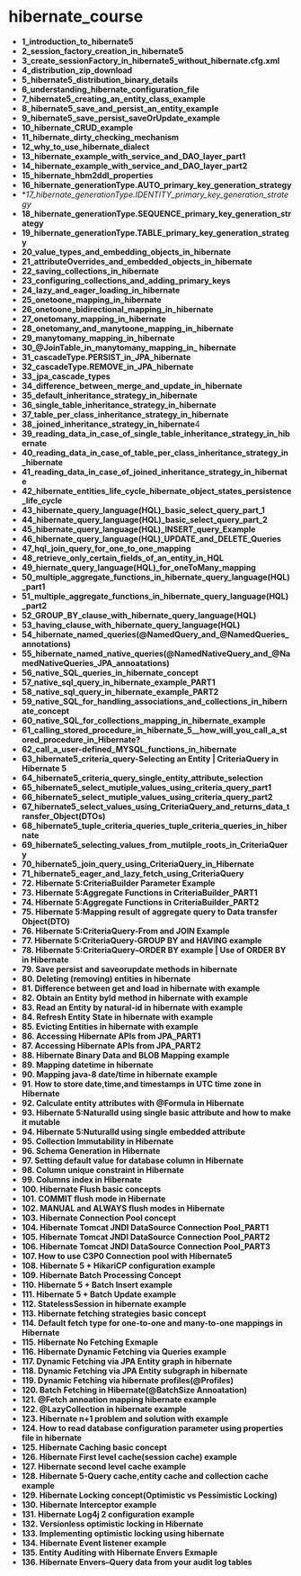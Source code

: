 # hibernate_course

* **1_introduction_to_hibernate5**
* **2_session_factory_creation_in_hibernate5**
* **3_create_sessionFactory_in_hibernate5_without_hibernate.cfg.xml**
* **4_distribution_zip_download**
* **5_hibernate5_distribution_binary_details**
* **6_understanding_hibernate_configuration_file**
* **7_hibernate5_creating_an_entity_class_example**
* **8_hibernate5_save_and_persist_an_entity_example**
* **9_hibernate5_save_persist_saveOrUpdate_example**
* **10_hibernate_CRUD_example**
* **11_hibernate_dirty_checking_mechanism**
* **12_why_to_use_hibernate_dialect**
* **13_hibernate_example_with_service_and_DAO_layer_part1**
* **14_hibernate_example_with_service_and_DAO_layer_part2**
* **15_hibernate_hbm2ddl_properties**
* **16_hibernate_generationType.AUTO_primary_key_generation_strategy**
* **17_hibernate_generationType.IDENTITY_primary_key_generation_strategy*
* **18_hibernate_generationType.SEQUENCE_primary_key_generation_strategy**
* **19_hibernate_generationType.TABLE_primary_key_generation_strategy**
* **20_value_types_and_embedding_objects_in_hibernate**
* **21_attributeOverrides_and_embedded_objects_in_hibernate**
* **22_saving_collections_in_hibernate**
* **23_configuring_collections_and_adding_primary_keys**
* **24_lazy_and_eager_loading_in_hibernate**
* **25_onetoone_mapping_in_hibernate**
* **26_onetoone_bidirectional_mapping_in_hibernate**
* **27_onetomany_mapping_in_hibernate**
* **28_onetomany_and_manytoone_mapping_in_hibernate**
* **29_manytomany_mapping_in_hibernate**
* **30_@JoinTable_in_manytomany_mapping_in_ hibernate**
* **31_cascadeType.PERSIST_in_JPA_hibernate**
* **32_cascadeType.REMOVE_in_JPA_hibernate**
* **33_jpa_cascade_types**
* **34_difference_between_merge_and_update_in_hibernate**
* **35_default_inheritance_strategy_in_hibernate**
* **36_single_table_inheritance_strategy_in_hibernate**
* **37_table_per_class_inheritance_strategy_in_hibernate**
* **38_joined_inheritance_strategy_in_hibernate**4
* **39_reading_data_in_case_of_single_table_inheritance_strategy_in_hibernate**
* **40_reading_data_in_case_of_table_per_class_inheritance_strategy_in_hibernate**
* **41_reading_data_in_case_of_joined_inheritance_strategy_in_hibernate**
* **42_hibernate_entities_life_cycle_hibernate_object_states_persistence_life_cycle**
* **43_hibernate_query_language(HQL)_basic_select_query_part_1**
* **44_hibernate_query_language(HQL)_basic_select_query_part_2**
* **45_hibernate_query_language(HQL)_INSERT_query_Example**
* **46_hibernate_query_language(HQL)_UPDATE_and_DELETE_Queries**
* **47_hql_join_query_for_one_to_one_mapping**
* **48_retrieve_only_certain_fields_of_an_entity_in_HQL**
* **49_hiernate_query_language(HQL)_for_oneToMany_mapping**
* **50_multiple_aggregate_functions_in_hibernate_query_language(HQL)_part1**
* **51_multiple_aggregate_functions_in_hibernate_query_language(HQL)_part2**
* **52_GROUP_BY_clause_with_hibernate_query_language(HQL)**
* **53_having_clause_with_hibernate_query_language(HQL)**
* **54_hibernate_named_queries(@NamedQuery_and_@NamedQueries_annotations)**
* **55_hibernate_named_native_queries(@NamedNativeQuery_and_@NamedNativeQueries_JPA_annoatations)**
* **56_native_SQL_queries_in_hibernate_concept**
* **57_native_sql_query_in_hibernate_example_PART1**
* **58_native_sql_query_in_hibernate_example_PART2**
* **59_native_SQL_for_handling_associations_and_collections_in_hibernate_concept**
* **60_native_SQL_for_collections_mapping_in_hibernate_example**
* **61_calling_stored_procedure_in_hibernate_5__how_will_you_call_a_stored_procedure_in_Hibernate?**
* **62_call_a_user-defined_MYSQL_functions_in_hibernate**
* **63_hibernate5_criteria_query-Selecting an Entity | CriteriaQuery in Hibernate 5**
* **64_hibernate5_criteria_query_single_entity_attribute_selection**
* **65_hibernate5_select_mutiple_values_using_criteria_query_part1**
* **66_hibernate5_select_mutiple_values_using_criteria_query_part2**
* **67_hibernate5_select_values_using_CriteriaQuery_and_returns_data_transfer_Object(DTOs)**
* **68_hibernate5_tuple_criteria_queries_tuple_criteria_queries_in_hibernate**
* **69_hibernate5_selecting_values_from_mutilple_roots_in_CriteriaQuery**
* **70_hibernate5_join_query_using_CriteriaQuery_in_Hibernate**
* **71_hibernate5_eager_and_lazy_fetch_using_CriteriaQuery**
* **72. Hibernate 5:CriteriaBuilder Parameter Example**
* **73. Hibernate 5:Aggregate Functions in CriteriaBuilder_PART1**
* **74. Hibernate 5:Aggregate Functions in CriteriaBuilder_PART2**
* **75. Hibernate 5:Mapping result of aggregate query to Data transfer Object(DTO)**
* **76. Hibernate 5:CriteriaQuery-From and JOIN Example**
* **77. Hibernate 5:CriteriaQuery-GROUP BY and HAVING example**
* **78. Hibernate 5:CriteriaQuery–ORDER BY example | Use of ORDER BY in Hibernate**
* **79. Save persist and saveorupdate methods in hibernate**
* **80. Deleting (removing) entities in hibernate**
* **81. Difference between get and load in hibernate with example**
* **82. Obtain an Entity byId method in hibernate with example**
* **83. Read an Entity by natural-id in hibernate with example**
* **84. Refresh Entity State in hibernate with example**
* **85. Evicting Entities in hibernate with example**
* **86. Accessing Hibernate APIs from JPA_PART1**
* **87. Accessing Hibernate APIs from JPA_PART2**
* **88. Hibernate Binary Data and BLOB Mapping example**
* **89. Mapping datetime in hibernate**
* **90. Mapping java-8 date/time in hibernate example**
* **91. How to store date,time,and timestamps in UTC time zone in Hibernate**
* **92. Calculate entity attributes with @Formula in Hibernate**
* **93. Hibernate 5:NaturalId using single basic attribute and how to make it mutable**
* **94. Hibernate 5:NuturalId using single embedded attribute**
* **95. Collection Immutability in Hibernate**
* **96. Schema Generation in Hibernate**
* **97. Setting default value for database column in Hibernate**
* **98. Column unique constraint in Hibernate**
* **99. Columns index in Hibernate**
* **100. Hibernate Flush basic concepts**
* **101. COMMIT flush mode in Hibernate**
* **102. MANUAL and ALWAYS flush modes in Hibernate**
* **103. Hibernate Connection Pool concept**
* **104. Hibernate Tomcat JNDI DataSource Connection Pool_PART1**
* **105. Hibernate Tomcat JNDI DataSource Connection Pool_PART2**
* **106. Hibernate Tomcat JNDI DataSource Connection Pool_PART3**
* **107. How to use C3P0 Connection pool with Hibernate5**
* **108. Hibernate 5 + HikariCP configuration example**
* **109. Hibernate Batch Processing Concept**
* **110. Hibernate 5 + Batch Insert example**
* **111. Hibernate 5 + Batch Update example**
* **112. StatelessSession in hibernate example**
* **113. Hibernate fetching strategies basic concept**
* **114. Default fetch type for one-to-one and many-to-one mappings in Hibernate**
* **115. Hibernate No Fetching Exmaple**
* **116. Hibernate Dynamic Fetching via Queries example**
* **117. Dynamic Fetching via JPA Entity graph in hibernate**
* **118. Dynamic Fetching via JPA Entity subgraph in hibernate**
* **119. Dynamic Fetching via hibernate profiles(@Profiles)**
* **120. Batch Fetching in Hibernate(@BatchSize Annoatation)**
* **121. @Fetch annoation mapping hibernate example**
* **122. @LazyCollection in hibernate example**
* **123. Hibernate n+1 problem and solution with example**
* **124. How to read database configuration parameter using properties file in hibernate**
* **125. Hibernate Caching basic concept**
* **126. Hibernate First level cache(session cache) example**
* **127. Hibernate second level cache example**
* **128. Hibernate 5-Query cache,entity cache and collection cache example**
* **129. Hibernate Locking concept(Optimistic vs Pessimistic Locking)**
* **130. Hibernate Interceptor example**
* **131. Hibernate Log4j 2 configuration example**
* **132. Versionless optimistic locking in Hibernate**
* **133. Implementing optimistic locking using hibernate**
* **134. Hibernate Event listener example**
* **135. Entity Auditing with Hibernate Envers Exmaple**
* **136. Hibernate Envers–Query data from your audit log tables**
